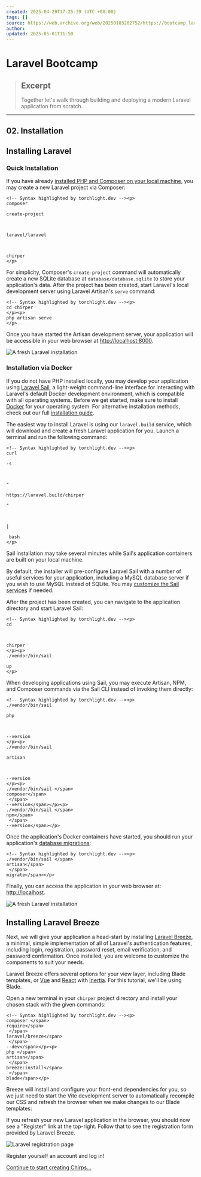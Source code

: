 ```yaml
---
created: 2025-04-29T17:25:39 (UTC +08:00)
tags: []
source: https://web.archive.org/web/20250103202752/https://bootcamp.laravel.com/blade/installation
author: 
updated: 2025-05-01T11:50
---
```


# Laravel Bootcamp

> ## Excerpt
> Together let's walk through building and deploying a modern Laravel application from scratch.

---
## **02.** Installation

## Installing Laravel

### Quick Installation

If you have already [installed PHP and Composer on your local machine](https://web.archive.org/web/20250103202752/https://herd.laravel.com/), you may create a new Laravel project via Composer:

```
<!-- Syntax highlighted by torchlight.dev --><p> 
composer  
 
create-project 
 
  
 
laravel/laravel 
 
  
 
chirper 
</p>
```

For simplicity, Composer's `create-project` command will automatically create a new SQLite database at `database/database.sqlite` to store your application's data. After the project has been created, start Laravel's local development server using Laravel Artisan's `serve` command:

```
<!-- Syntax highlighted by torchlight.dev --><p> 
cd chirper 
</p><p> 
php artisan serve 
</p>
```

Once you have started the Artisan development server, your application will be accessible in your web browser at [http://localhost:8000](https://web.archive.org/web/20250103202752/http://localhost:8000/).

![A fresh Laravel installation](Laravel%20Bootcamp/fresh.png)

### Installation via Docker

If you do not have PHP installed locally, you may develop your application using [Laravel Sail](https://web.archive.org/web/20250103202752/https://laravel.com/docs/sail), a light-weight command-line interface for interacting with Laravel's default Docker development environment, which is compatible with all operating systems. Before we get started, make sure to install [Docker](https://web.archive.org/web/20250103202752/https://docs.docker.com/get-docker/) for your operating system. For alternative installation methods, check out our full [installation guide](https://web.archive.org/web/20250103202752/https://laravel.com/docs/installation).

The easiest way to install Laravel is using our `laravel.build` service, which will download and create a fresh Laravel application for you. Launch a terminal and run the following command:

```
<!-- Syntax highlighted by torchlight.dev --><p> 
curl  
 
-s 
 
  
 
" 
 
https://laravel.build/chirper 
 
" 
 
  
 
| 
 
 bash 
</p>
```

Sail installation may take several minutes while Sail's application containers are built on your local machine.

By default, the installer will pre-configure Laravel Sail with a number of useful services for your application, including a MySQL database server if you wish to use MySQL instead of SQLite. You may [customize the Sail services](https://web.archive.org/web/20250103202752/https://laravel.com/docs/installation#choosing-your-sail-services) if needed.

After the project has been created, you can navigate to the application directory and start Laravel Sail:

```
<!-- Syntax highlighted by torchlight.dev --><p> 
cd 
 
  
 
chirper 
</p><p> 
./vendor/bin/sail  
 
up 
</p>
```

When developing applications using Sail, you may execute Artisan, NPM, and Composer commands via the Sail CLI instead of invoking them directly:

```
<!-- Syntax highlighted by torchlight.dev --><p> 
./vendor/bin/sail  
 
php 
 
  
 
--version 
</p><p> 
./vendor/bin/sail  
 
artisan 
 
  
 
--version 
</p><p> 
./vendor/bin/sail </span> 
composer</span> 
 </span> 
--version</span></p><p> 
./vendor/bin/sail </span> 
npm</span> 
 </span> 
--version</span></p>
```

Once the application's Docker containers have started, you should run your application's [database migrations](https://web.archive.org/web/20250103202752/https://laravel.com/docs/migrations):

```
<!-- Syntax highlighted by torchlight.dev --><p> 
./vendor/bin/sail </span> 
artisan</span> 
 </span> 
migrate</span></p>
```

Finally, you can access the application in your web browser at: [http://localhost](https://web.archive.org/web/20250103202752/http://localhost/).

![A fresh Laravel installation](Laravel%20Bootcamp/fresh.png)

## Installing Laravel Breeze

Next, we will give your application a head-start by installing [Laravel Breeze](https://web.archive.org/web/20250103202752/https://laravel.com/docs/starter-kits#laravel-breeze), a minimal, simple implementation of all of Laravel's authentication features, including login, registration, password reset, email verification, and password confirmation. Once installed, you are welcome to customize the components to suit your needs.

Laravel Breeze offers several options for your view layer, including Blade templates, or [Vue](https://web.archive.org/web/20250103202752/https://vuejs.org/) and [React](https://web.archive.org/web/20250103202752/https://reactjs.org/) with [Inertia](https://web.archive.org/web/20250103202752/https://inertiajs.com/). For this tutorial, we'll be using Blade.

Open a new terminal in your `chirper` project directory and install your chosen stack with the given commands:

```
<!-- Syntax highlighted by torchlight.dev --><p> 
composer </span> 
require</span> 
 </span> 
laravel/breeze</span> 
 </span> 
--dev</span></p><p> 
php </span> 
artisan</span> 
 </span> 
breeze:install</span> 
 </span> 
blade</span></p>
```

Breeze will install and configure your front-end dependencies for you, so we just need to start the Vite development server to automatically recompile our CSS and refresh the browser when we make changes to our Blade templates:

If you refresh your new Laravel application in the browser, you should now see a "Register" link at the top-right. Follow that to see the registration form provided by Laravel Breeze.

![Laravel registration page](Laravel%20Bootcamp/register.png)

Register yourself an account and log in!

[Continue to start creating Chirps...](https://web.archive.org/web/20250103202752/https://bootcamp.laravel.com/blade/creating-chirps)
